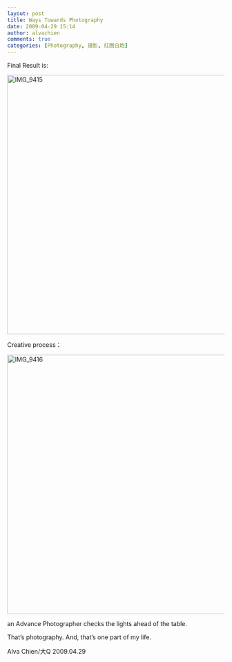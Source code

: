 ```yaml
---
layout: post
title: Ways Towards Photography
date: 2009-04-29 15:14
author: alvachien
comments: true
categories: [Photography, 摄影, 红圈白炮]
---
```

<div id="bp-5CD1AA99D25FD840_617-content">

Final Result is:

<a title="IMG_9415 by Alva Chien, on Flickr" href="http://farm4.static.flickr.com/3340/3485430939_eeb62ae7d4_o.jpg"><img src="http://farm4.static.flickr.com/3340/3485430939_4dfd0ef7a8_b.jpg" alt="IMG_9415" width="600" /></a>

Creative process：

<a title="IMG_9416 by Alva Chien, on Flickr" href="http://farm4.static.flickr.com/3411/3485431925_046171fc19_o.jpg"><img src="http://farm4.static.flickr.com/3411/3485431925_063c3deb2d_b.jpg" alt="IMG_9416" width="600" /></a>

an Advance Photographer checks the lights ahead of the table.

That’s photography. And, that’s one part of my life.

Alva Chien/大Q
2009.04.29

</div>
